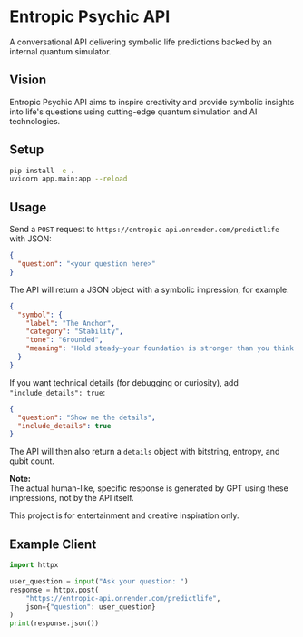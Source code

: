 # Entropic Psychic API

A conversational API delivering symbolic life predictions backed by an internal quantum simulator.
## Vision
Entropic Psychic API aims to inspire creativity and provide symbolic insights into life's questions using cutting-edge quantum simulation and AI technologies.
## Setup

```bash
pip install -e .
uvicorn app.main:app --reload
```

## Usage

Send a `POST` request to `https://entropic-api.onrender.com/predictlife` with JSON:

```json
{
  "question": "<your question here>"
}
```

The API will return a JSON object with a symbolic impression, for example:

```json
{
  "symbol": {
    "label": "The Anchor",
    "category": "Stability",
    "tone": "Grounded",
    "meaning": "Hold steady—your foundation is stronger than you think."
  }
}
```

If you want technical details (for debugging or curiosity), add `"include_details": true`:

```json
{
  "question": "Show me the details",
  "include_details": true
}
```

The API will then also return a `details` object with bitstring, entropy, and qubit count.

**Note:**  
The actual human-like, specific response is generated by GPT using these impressions, not by the API itself.

This project is for entertainment and creative inspiration only.

## Example Client

```python
import httpx

user_question = input("Ask your question: ")
response = httpx.post(
    "https://entropic-api.onrender.com/predictlife",
    json={"question": user_question}
)
print(response.json())
```